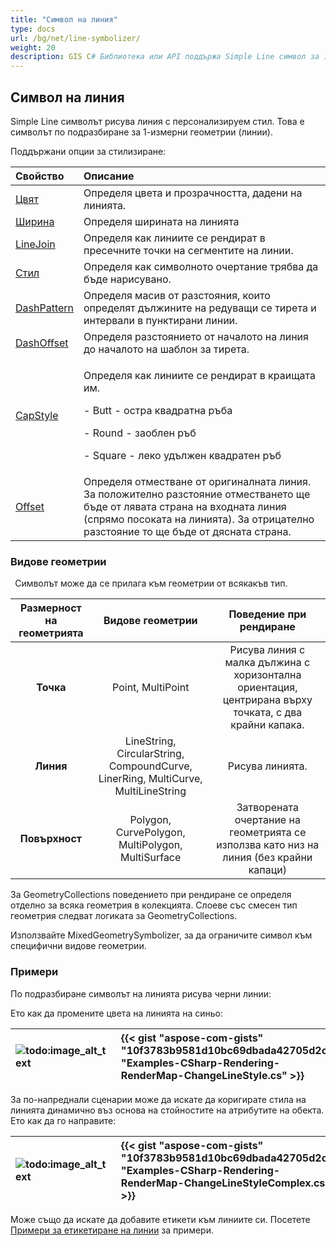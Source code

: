 ```yaml
---
title: "Символ на линия"
type: docs
url: /bg/net/line-symbolizer/
weight: 20
description: GIS C# Библиотека или API поддържа Simple Line символ за 1-измерни геометрии линии и може да се прилага върху геометрии от всякакъв тип като Point, Line, Surface.
---
```


## **Символ на линия**
Simple Line символът рисува линия с персонализируем стил. Това е символът по подразбиране за 1-измерни геометрии (линии). 

Поддържани опции за стилизиране:

|**Свойство**|**Описание**|
| :- | :- |
|[Цвят](https://reference.aspose.com/gis/net/aspose.gis.rendering.symbolizers/simpleline/properties/color)|Определя цвета и прозрачността, дадени на линията.|
|[Ширина](https://reference.aspose.com/gis/net/aspose.gis.rendering.symbolizers/simpleline/properties/width)|Определя ширината на линията|
|[LineJoin](https://reference.aspose.com/gis/net/aspose.gis.rendering.symbolizers/simpleline/properties/linejoin)|Определя как линиите се рендират в пресечните точки на сегментите на линии.|
|[Стил](https://reference.aspose.com/gis/net/aspose.gis.rendering.symbolizers/simpleline/properties/style)|Определя как символното очертание трябва да бъде нарисувано.|
|[DashPattern](https://reference.aspose.com/gis/net/aspose.gis.rendering.symbolizers/simpleline/properties/dashpattern)|Определя масив от разстояния, които определят дължините на редуващи се тирета и интервали в пунктирани линии.|
|[DashOffset](https://reference.aspose.com/gis/net/aspose.gis.rendering.symbolizers/simpleline/properties/dashoffset)|Определя разстоянието от началото на линия до началото на шаблон за тирета.|
|[CapStyle](https://reference.aspose.com/gis/net/aspose.gis.rendering.symbolizers/simpleline/properties/capstyle)|<p>Определя как линиите се рендират в краищата им.</p><p>- Butt - остра квадратна ръба</p><p>- Round - заоблен ръб</p><p>- Square - леко удължен квадратен ръб</p>|
|[Offset](https://reference.aspose.com/gis/net/aspose.gis.rendering.symbolizers/simpleline/properties/offset)|Определя отместване от оригиналната линия. За положително разстояние отместването ще бъде от лявата страна на входната линия (спрямо посоката на линията). За отрицателно разстояние то ще бъде от дясната страна.|

### **Видове геометрии**
` `Символът може да се прилага към геометрии от всякакъв тип.

|**Размерност на геометрията**|**Видове геометрии**|**Поведение при рендиране**|
| :-: | :-: | :-: |
|**Точка**|Point, MultiPoint|Рисува линия с малка дължина с хоризонтална ориентация, центрирана върху точката, с два крайни капака.|
|**Линия**|LineString, CircularString, CompoundCurve, LinerRing, MultiCurve, MultiLineString|Рисува линията.|
|**Повърхност**|Polygon, CurvePolygon, MultiPolygon, MultiSurface|Затворената очертание на геометрията се използва като низ на линия (без крайни капаци)|

За GeometryCollections поведението при рендиране се определя отделно за всяка геометрия в колекцията. Слоеве със смесен тип геометрия следват логиката за GeometryCollections.

Използвайте MixedGeometrySymbolizer, за да ограничите символ към специфични видове геометрии.

### **Примери**
По подразбиране символът на линията рисува черни линии:



Ето как да промените цвета на линията на синьо:




|![todo:image_alt_text](line-symbolizer_1.png)|{{< gist "aspose-com-gists" "10f3783b9581d10bc69dbada42705d2c" "Examples-CSharp-Rendering-RenderMap-ChangeLineStyle.cs" >}}|
| :- | :- |

За по-напреднали сценарии може да искате да коригирате стила на линията динамично въз основа на стойностите на атрибутите на обекта. Ето как да го направите:




|![todo:image_alt_text](line-symbolizer_2.png)|{{< gist "aspose-com-gists" "10f3783b9581d10bc69dbada42705d2c" "Examples-CSharp-Rendering-RenderMap-ChangeLineStyleComplex.cs" >}}|
| :- | :- |



Може също да искате да добавите етикети към линиите си. Посетете [Примери за етикетиране на линии](/gis/net/simple-labeling/#simplelabeling-lineslabelingexamples) за примери.
